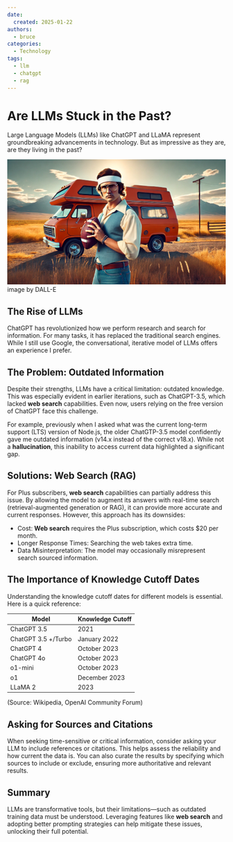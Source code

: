 ```yaml
---
date:
  created: 2025-01-22
authors:
  - bruce
categories:
  - Technology
tags:
  - llm
  - chatgpt
  - rag
---
```


# Are LLMs Stuck in the Past?
Large Language Models (LLMs) like ChatGPT and LLaMA represent groundbreaking advancements in technology. But as impressive as they are, are they living in the past?

![Living in the Past](living-in-the-past.png)
image by DALL-E
<!-- more -->

## The Rise of LLMs
ChatGPT has revolutionized how we perform research and search for information. For many tasks, it has replaced the traditional search engines. While I still use Google, the conversational, iterative model of LLMs offers an experience I prefer. 

## The Problem: Outdated Information

Despite their strengths, LLMs have a critical limitation: outdated knowledge. This was especially evident in earlier iterations, such as ChatGPT-3.5, which lacked **web search** capabilities. Even now, users relying on the free version of ChatGPT face this challenge.


For example, previously when I asked what was the current long-term support (LTS) version of Node.js, the older ChatGTP-3.5 model confidently gave me outdated information (v14.x instead of the correct v18.x). While not a **hallucination**, this inability to access current data highlighted a significant gap.

## Solutions: Web Search (RAG)

For Plus subscribers, **web search** capabilities can partially address this issue. By allowing the model to augment its answers with real-time search (retrieval-augmented generation or RAG), it can provide more accurate and current responses. However, this approach has its downsides:

 - Cost: **Web search** requires the Plus subscription, which costs $20 per month.
 - Longer Response Times: Searching the web takes extra time.
 - Data Misinterpretation: The model may occasionally misrepresent search sourced information.

## The Importance of Knowledge Cutoff Dates

Understanding the knowledge cutoff dates for different models is essential. Here is a quick reference:

| Model | Knowledge Cutoff |
| --- | --- | 
| ChatGPT 3.5 | 2021 |
| ChatGPT 3.5 +/Turbo | January 2022 | 
| ChatGPT 4 | October 2023 |
| ChatGPT 4o | October 2023 |
| o1-mini | October 2023 |
| o1 | December 2023 |
| LLaMA 2 | 2023 |

(Source: Wikipedia, OpenAI Community Forum)

## Asking for Sources and Citations

When seeking time-sensitive or critical information, consider asking your LLM to include references or citations. This helps assess the reliability and how current the data is. You can also curate the results by specifying which sources to include or exclude, ensuring more authoritative and relevant results.

## Summary

LLMs are transformative tools, but their limitations—such as outdated training data must be understood. Leveraging features like **web search** and adopting better prompting strategies can help mitigate these issues, unlocking their full potential.